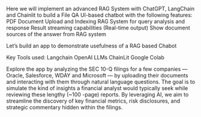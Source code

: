 Here we will implement an advanced RAG System with ChatGPT, LangChain and Chainlit to build a File QA UI-based chatbot with the following features: 
PDF Document Upload and Indexing RAG System for query analysis and response Result streaming capabilities (Real-time output) Show document sources of the answer from RAG system


Let’s build an app to demonstrate usefulness of a RAG based Chabot

Key Tools used:
Langchain
OpenAI LLMs
ChainLit
Google Colab


Explore the app by analyzing the SEC 10-Q filings for a few companies — Oracle, Salesforce, WDAY and Microsoft — by uploading their documents and interacting with them through natural language questions. The goal is to simulate the kind of insights a financial analyst would typically seek while reviewing these lengthy (~100 -page) reports.
By leveraging AI, we aim to streamline the discovery of key financial metrics, risk disclosures, and strategic commentary hidden within the filings.


